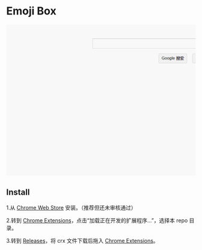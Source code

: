 # Emoji Box

![demo](https://raw.githubusercontent.com/yulon/emoji-box/master/images/demo.gif)

## Install

1.从 [Chrome Web Store](https://chrome.google.com/webstore/detail/hnoiafifeglklbpfplmeofgeliopdpih) 安装。（推荐但还未审核通过）

2.转到 [Chrome Extensions](chrome://extensions)，点击“加载正在开发的扩展程序...”，选择本 repo 目录。

3.转到 [Releases](https://chrome.google.com/webstore/detail/hnoiafifeglklbpfplmeofgeliopdpih)，将 crx 文件下载后拖入 [Chrome Extensions](chrome://extensions)。
